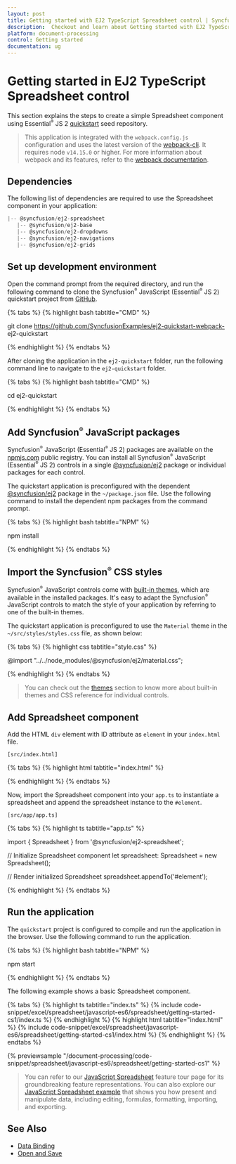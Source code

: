 ```yaml
---
layout: post
title: Getting started with EJ2 TypeScript Spreadsheet control | Syncfusion
description:  Checkout and learn about Getting started with EJ2 TypeScript Spreadsheet control of Syncfusion Essential JS 2 and more details.
platform: document-processing
control: Getting started 
documentation: ug
---
```


# Getting started in EJ2 TypeScript Spreadsheet control

This section explains the steps to create a simple Spreadsheet component using Essential<sup style="font-size:70%">&reg;</sup> JS 2 [quickstart](https://github.com/SyncfusionExamples/ej2-quickstart-webpack-) seed repository.

> This application is integrated with the `webpack.config.js` configuration and uses the latest version of the [webpack-cli](https://webpack.js.org/api/cli/#commands). It requires node `v14.15.0` or higher. For more information about webpack and its features, refer to the [webpack documentation](https://webpack.js.org/guides/getting-started/).

## Dependencies

The following list of dependencies are required to use the Spreadsheet component in your application:

```js
|-- @syncfusion/ej2-spreadsheet
   |-- @syncfusion/ej2-base
   |-- @syncfusion/ej2-dropdowns
   |-- @syncfusion/ej2-navigations
   |-- @syncfusion/ej2-grids

```

## Set up development environment

Open the command prompt from the required directory, and run the following command to clone the Syncfusion<sup style="font-size:70%">&reg;</sup> JavaScript (Essential<sup style="font-size:70%">&reg;</sup> JS 2) quickstart project from [GitHub](https://github.com/SyncfusionExamples/ej2-quickstart-webpack-).

{% tabs %}
{% highlight bash tabtitle="CMD" %}

git clone https://github.com/SyncfusionExamples/ej2-quickstart-webpack- ej2-quickstart

{% endhighlight %}
{% endtabs %}

After cloning the application in the `ej2-quickstart` folder, run the following command line to navigate to the `ej2-quickstart` folder.

{% tabs %}
{% highlight bash tabtitle="CMD" %}

cd ej2-quickstart

{% endhighlight %}
{% endtabs %}

## Add Syncfusion<sup style="font-size:70%">&reg;</sup> JavaScript packages

Syncfusion<sup style="font-size:70%">&reg;</sup> JavaScript (Essential<sup style="font-size:70%">&reg;</sup> JS 2) packages are available on the [npmjs.com](https://www.npmjs.com/~syncfusionorg) public registry. You can install all Syncfusion<sup style="font-size:70%">&reg;</sup> JavaScript (Essential<sup style="font-size:70%">&reg;</sup> JS 2) controls in a single [@syncfusion/ej2](https://www.npmjs.com/package/@syncfusion/ej2) package or individual packages for each control.

The quickstart application is preconfigured with the dependent [@syncfusion/ej2](https://www.npmjs.com/package/@syncfusion/ej2) package in the `~/package.json` file. Use the following command to install the dependent npm packages from the command prompt.

{% tabs %}
{% highlight bash tabtitle="NPM" %}

npm install

{% endhighlight %}
{% endtabs %}

## Import the Syncfusion<sup style="font-size:70%">&reg;</sup> CSS styles

Syncfusion<sup style="font-size:70%">&reg;</sup> JavaScript controls come with [built-in themes](https://ej2.syncfusion.com/documentation/appearance/theme/), which are available in the installed packages. It's easy to adapt the Syncfusion<sup style="font-size:70%">&reg;</sup> JavaScript controls to match the style of your application by referring to one of the built-in themes.

The quickstart application is preconfigured to use the `Material` theme in the `~/src/styles/styles.css` file, as shown below: 

{% tabs %}
{% highlight css tabtitle="style.css" %}

@import "../../node_modules/@syncfusion/ej2/material.css";

{% endhighlight %}
{% endtabs %}

> You can check out the [themes](https://ej2.syncfusion.com/documentation/appearance/theme/) section to know more about built-in themes and CSS reference for individual controls.

## Add Spreadsheet component

Add the HTML `div` element with ID attribute as `element` in your `index.html` file.

`[src/index.html]`

{% tabs %}
{% highlight html tabtitle="index.html" %}

<!DOCTYPE html>
<html lang="en">
<head>
    <title>Essential JS 2</title>
    <meta charset="utf-8" />
    <meta name="viewport" content="width=device-width, initial-scale=1.0, user-scalable=no" />
    <meta name="description" content="Essential JS 2" />
    <meta name="author" content="Syncfusion" />
    <link rel="shortcut icon" href="resources/favicon.ico" />
    <link href="https://maxcdn.bootstrapcdn.com/bootstrap/3.3.7/css/bootstrap.min.css" rel="stylesheet" />
</head>
<body>
    <!--Element which will render as Spreadsheet-->
    <div id="element"></div>
</body>
</html>

{% endhighlight %}
{% endtabs %}

Now, import the Spreadsheet component into your `app.ts` to instantiate a spreadsheet and append the spreadsheet instance to the `#element`.

`[src/app/app.ts]`

{% tabs %}
{% highlight ts tabtitle="app.ts" %}

import { Spreadsheet } from '@syncfusion/ej2-spreadsheet';

// Initialize Spreadsheet component
let spreadsheet: Spreadsheet = new Spreadsheet();

// Render initialized Spreadsheet
spreadsheet.appendTo('#element');

{% endhighlight %}
{% endtabs %}

## Run the application

The `quickstart` project is configured to compile and run the application in the browser. Use the following command to run the application.

{% tabs %}
{% highlight bash tabtitle="NPM" %}

npm start

{% endhighlight %}
{% endtabs %}

The following example shows a basic Spreadsheet component.

{% tabs %}
{% highlight ts tabtitle="index.ts" %}
{% include code-snippet/excel/spreadsheet/javascript-es6/spreadsheet/getting-started-cs1/index.ts %}
{% endhighlight %}
{% highlight html tabtitle="index.html" %}
{% include code-snippet/excel/spreadsheet/javascript-es6/spreadsheet/getting-started-cs1/index.html %}
{% endhighlight %}
{% endtabs %}
          
{% previewsample "/document-processing/code-snippet/spreadsheet/javascript-es6/spreadsheet/getting-started-cs1" %}

> You can refer to our [JavaScript Spreadsheet](https://www.syncfusion.com/spreadsheet-editor-sdk/javascript-spreadsheet-editor) feature tour page for its groundbreaking feature representations. You can also explore our [JavaScript Spreadsheet example](https://document.syncfusion.com/demos/spreadsheet-editor/javascript/#/tailwind3/spreadsheet/default.html) that shows you how present and manipulate data, including editing, formulas, formatting, importing, and exporting.

## See Also

* [Data Binding](./data-binding)
* [Open and Save](./open-save)